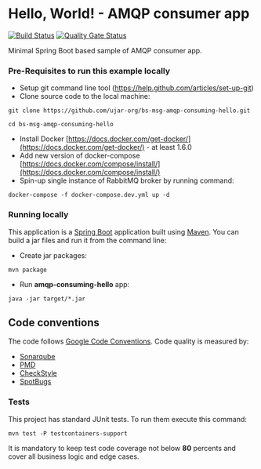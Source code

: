 # Hello, World! - AMQP consumer app

[![Build Status](https://drone.c2a2.com/api/badges/ujar-org/bs-msg-amqp-consuming-hello/status.svg)](https://drone.c2a2.com/ujar-org/bs-msg-amqp-consuming-hello)
[![Quality Gate Status](https://sonarqube.c2a2.com/api/project_badges/measure?project=ujar-org%3Abs-msg-amqp-consuming-hello&metric=alert_status&token=02217f23c2c84eb94473d39b0e1aad6db816fc8b)](https://sonarqube.c2a2.com/dashboard?id=ujar-org%3Abs-msg-amqp-consuming-hello)

Minimal Spring Boot based sample of AMQP consumer app.

### Pre-Requisites to run this example locally

- Setup git command line tool (https://help.github.com/articles/set-up-git)
- Clone source code to the local machine:

```
git clone https://github.com/ujar-org/bs-msg-amqp-consuming-hello.git

cd bs-msg-amqp-consuming-hello
```

- Install Docker [https://docs.docker.com/get-docker/](https://docs.docker.com/get-docker/) - at least 1.6.0
- Add new version of docker-compose [https://docs.docker.com/compose/install/](https://docs.docker.com/compose/install/)
- Spin-up single instance of RabbitMQ broker by running command:

```
docker-compose -f docker-compose.dev.yml up -d
```

### Running locally

This application is a [Spring Boot](https://spring.io/guides/gs/spring-boot) application built
using [Maven](https://spring.io/guides/gs/maven/). You can build a jar files and run it from the command line:

- Create jar packages:

```
mvn package
```

- Run **amqp-consuming-hello** app:

```
java -jar target/*.jar
```

## Code conventions

The code follows [Google Code Conventions](https://google.github.io/styleguide/javaguide.html). Code
quality is measured by:

- [Sonarqube](https://sonarqube.c2a2.com/dashboard?id=ujar-org%3Abs-msg-amqp-consuming-hello)
- [PMD](https://pmd.github.io/)
- [CheckStyle](https://checkstyle.sourceforge.io/)
- [SpotBugs](https://spotbugs.github.io/)

### Tests

This project has standard JUnit tests. To run them execute this command:

```
mvn test -P testcontainers-support
```

It is mandatory to keep test code coverage not below **80** percents and cover all business logic and edge cases.
